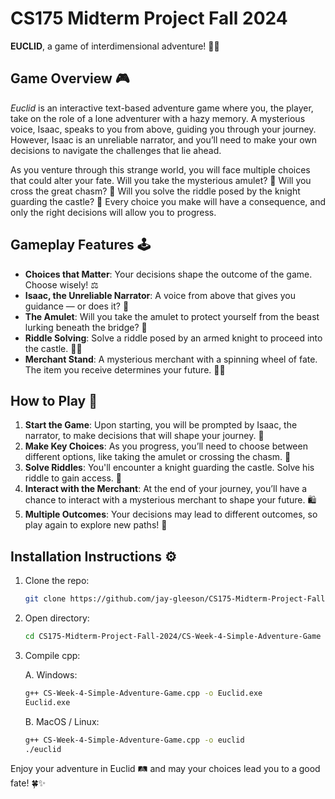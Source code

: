 # CS175 Midterm Project Fall 2024

**EUCLID**, a game of interdimensional adventure! 🌌🧳

## **Game Overview** 🎮
*Euclid* is an interactive text-based adventure game where you, the player, take on the role of a lone adventurer with a hazy memory. A mysterious voice, Isaac, speaks to you from above, guiding you through your journey. However, Isaac is an unreliable narrator, and you’ll need to make your own decisions to navigate the challenges that lie ahead.

As you venture through this strange world, you will face multiple choices that could alter your fate. Will you take the mysterious amulet? 💎 Will you cross the great chasm? 🌉 Will you solve the riddle posed by the knight guarding the castle? 🏰 Every choice you make will have a consequence, and only the right decisions will allow you to progress.

## **Gameplay Features** 🕹️
- **Choices that Matter**: Your decisions shape the outcome of the game. Choose wisely! ⚖️
- **Isaac, the Unreliable Narrator**: A voice from above that gives you guidance — or does it? 👀
- **The Amulet**: Will you take the amulet to protect yourself from the beast lurking beneath the bridge? 🐉
- **Riddle Solving**: Solve a riddle posed by an armed knight to proceed into the castle. 🏰🔑
- **Merchant Stand**: A mysterious merchant with a spinning wheel of fate. The item you receive determines your future. 🎲🎁

## **How to Play** 🧭
1. **Start the Game**: Upon starting, you will be prompted by Isaac, the narrator, to make decisions that will shape your journey. 🌟
2. **Make Key Choices**: As you progress, you’ll need to choose between different options, like taking the amulet or crossing the chasm. 🤔
3. **Solve Riddles**: You'll encounter a knight guarding the castle. Solve his riddle to gain access. 🧩
4. **Interact with the Merchant**: At the end of your journey, you’ll have a chance to interact with a mysterious merchant to shape your future. 🛍️
5. **Multiple Outcomes**: Your decisions may lead to different outcomes, so play again to explore new paths! 🔄

## **Installation Instructions** ⚙️
1. Clone the repo:
   ```bash
   git clone https://github.com/jay-gleeson/CS175-Midterm-Project-Fall-2024.git
   ```
2. Open directory:
   ```bash
   cd CS175-Midterm-Project-Fall-2024/CS-Week-4-Simple-Adventure-Game
   ```
3. Compile cpp:

   A. Windows:
      ```bash
      g++ CS-Week-4-Simple-Adventure-Game.cpp -o Euclid.exe
      Euclid.exe
      ```
   B. MacOS / Linux:
      ```bash
      g++ CS-Week-4-Simple-Adventure-Game.cpp -o euclid
      ./euclid
      ```

Enjoy your adventure in Euclid 🛤️ and may your choices lead you to a good fate! 🍀✨
